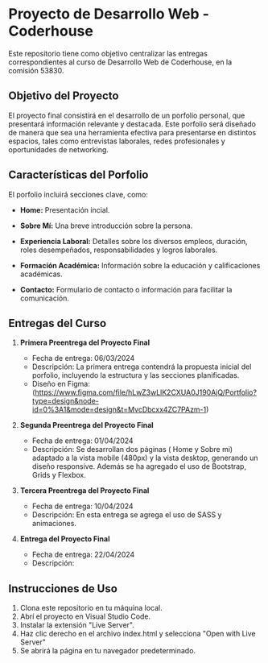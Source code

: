 # Proyecto de Desarrollo Web - Coderhouse

Este repositorio tiene como objetivo centralizar las entregas correspondientes al curso de Desarrollo Web de Coderhouse, en la comisión 53830. 

## Objetivo del Proyecto

El proyecto final consistirá en el desarrollo de un porfolio personal, que presentará información relevante y destacada. Este porfolio será diseñado de manera que sea una herramienta efectiva para presentarse en distintos espacios, tales como entrevistas laborales, redes profesionales y oportunidades de networking.

## Características del Porfolio

El porfolio incluirá secciones clave, como:

- **Home:** Presentación incial.

- **Sobre Mí:** Una breve introducción sobre la persona.
  
- **Experiencia Laboral:** Detalles sobre los diversos empleos, duración, roles desempeñados, responsabilidades y logros laborales.

- **Formación Académica:** Información sobre la educación y calificaciones académicas.

- **Contacto:** Formulario de contacto o información para facilitar la comunicación.

## Entregas del Curso

1. **Primera Preentrega del Proyecto Final**
    - Fecha de entrega: 06/03/2024
    - Descripción: La primera entrega contendrá la propuesta inicial del porfolio, incluyendo la estructura y las secciones planificadas.
    - Diseño en Figma: (https://www.figma.com/file/hLwZ3wLlK2CXUA0J190AjQ/Portfolio?type=design&node-id=0%3A1&mode=design&t=MvcDbcxx4ZC7PAzm-1)

2. **Segunda Preentrega del Proyecto Final**
    - Fecha de entrega: 01/04/2024
    - Descripción: Se desarrollan dos páginas ( Home y Sobre mi) adaptado a la vista mobile (480px) y la vista desktop, generando un diseño responsive. Además se ha agregado el uso de Bootstrap, Grids y Flexbox.

3. **Tercera Preentrega del Proyecto Final**
    - Fecha de entrega: 10/04/2024
    - Descripción: En esta entrega se agrega el uso de SASS y animaciones.

4. **Entrega del Proyecto Final**
    - Fecha de entrega: 22/04/2024
    - Descripción: 


## Instrucciones de Uso

1. Clona este repositorio en tu máquina local.
2. Abrí el proyecto en Visual Studio Code.
3. Instalar la extensión "Live Server".
4. Haz clic derecho en el archivo index.html y selecciona "Open with Live Server"
5. Se abrirá la página en tu navegador predeterminado.



 
